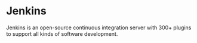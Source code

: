 # Jenkins
Jenkins is an open-source continuous integration server with 300+ plugins to support all kinds of software development.

